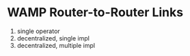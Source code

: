 # WAMP Router-to-Router Links

1. single operator
2. decentralized, single impl
3. decentralized, multiple impl
